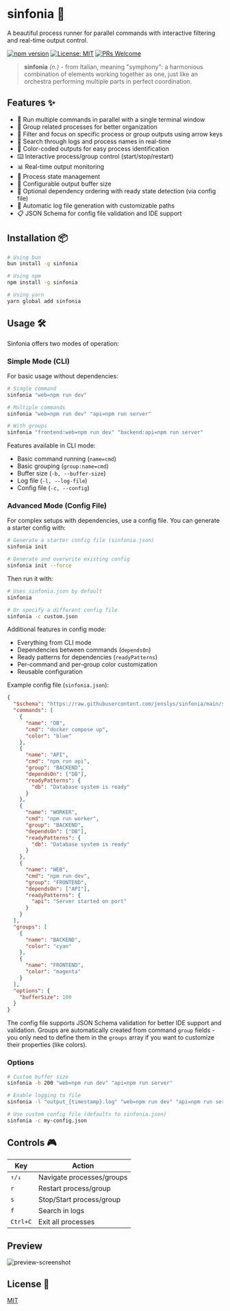 # sinfonia 🎵

A beautiful process runner for parallel commands with interactive filtering and real-time output control.

[![npm version](https://badge.fury.io/js/sinfonia.svg)](https://badge.fury.io/js/sinfonia)
[![License: MIT](https://img.shields.io/badge/License-MIT-yellow.svg)](https://opensource.org/licenses/MIT)
[![PRs Welcome](https://img.shields.io/badge/PRs-welcome-brightgreen.svg)](http://makeapullrequest.com)

> **sinfonia** _(n.)_ - from Italian, meaning "symphony": a harmonious combination of elements working together as one, just like an orchestra performing multiple parts in perfect coordination.

## Features ✨

- 🚀 Run multiple commands in parallel with a single terminal window
- 👥 Group related processes for better organization
- 🎯 Filter and focus on specific process or group outputs using arrow keys
- 🎨 Search through logs and process names in real-time
- 🎨 Color-coded outputs for easy process identification
- ⌨️ Interactive process/group control (start/stop/restart)
- 📊 Real-time output monitoring
- 🔄 Process state management
- 💾 Configurable output buffer size
- 🔗 Optional dependency ordering with ready state detection (via config file)
- 📝 Automatic log file generation with customizable paths
- 📋 JSON Schema for config file validation and IDE support

## Installation 📦

```bash
# Using bun
bun install -g sinfonia

# Using npm
npm install -g sinfonia

# Using yarn
yarn global add sinfonia
```

## Usage 🛠️

Sinfonia offers two modes of operation:

### Simple Mode (CLI)

For basic usage without dependencies:

```bash
# Single command
sinfonia "web=npm run dev"

# Multiple commands
sinfonia "web=npm run dev" "api=npm run server"

# With groups
sinfonia "frontend:web=npm run dev" "backend:api=npm run server"
```

Features available in CLI mode:

- Basic command running (`name=cmd`)
- Basic grouping (`group:name=cmd`)
- Buffer size (`-b, --buffer-size`)
- Log file (`-l, --log-file`)
- Config file (`-c, --config`)

### Advanced Mode (Config File)

For complex setups with dependencies, use a config file. You can generate a starter config with:

```bash
# Generate a starter config file (sinfonia.json)
sinfonia init

# Generate and overwrite existing config
sinfonia init --force
```

Then run it with:

```bash
# Uses sinfonia.json by default
sinfonia

# Or specify a different config file
sinfonia -c custom.json
```

Additional features in config mode:

- Everything from CLI mode
- Dependencies between commands (`dependsOn`)
- Ready patterns for dependencies (`readyPatterns`)
- Per-command and per-group color customization
- Reusable configuration

Example config file (`sinfonia.json`):

```json
{
  "$schema": "https://raw.githubusercontent.com/jenslys/sinfonia/main/schema.json",
  "commands": [
    {
      "name": "DB",
      "cmd": "docker compose up",
      "color": "blue"
    },
    {
      "name": "API",
      "cmd": "npm run api",
      "group": "BACKEND",
      "dependsOn": ["DB"],
      "readyPatterns": {
        "db": "Database system is ready"
      }
    },
    {
      "name": "WORKER",
      "cmd": "npm run worker",
      "group": "BACKEND",
      "dependsOn": ["DB"],
      "readyPatterns": {
        "db": "Database system is ready"
      }
    },
    {
      "name": "WEB",
      "cmd": "npm run dev",
      "group": "FRONTEND",
      "dependsOn": ["API"],
      "readyPatterns": {
        "api": "Server started on port"
      }
    }
  ],
  "groups": [
    {
      "name": "BACKEND",
      "color": "cyan"
    },
    {
      "name": "FRONTEND",
      "color": "magenta"
    }
  ],
  "options": {
    "bufferSize": 100
  }
}
```

The config file supports JSON Schema validation for better IDE support and validation. Groups are automatically created from command `group` fields - you only need to define them in the `groups` array if you want to customize their properties (like colors).

### Options

```bash
# Custom buffer size
sinfonia -b 200 "web=npm run dev" "api=npm run server"

# Enable logging to file
sinfonia -l "output_{timestamp}.log" "web=npm run dev" "api=npm run server"

# Use custom config file (defaults to sinfonia.json)
sinfonia -c my-config.json
```

## Controls 🎮

| Key      | Action                |
|----------|----------------------|
| `↑/↓`    | Navigate processes/groups |
| `r`      | Restart process/group |
| `s`      | Stop/Start process/group |
| `f`      | Search in logs |
| `Ctrl+C` | Exit all processes   |

## Preview

![preview-screenshot](https://media.cleanshot.cloud/media/19237/ssEkSOOhpPhptEMQmvuJYH8JuprioiRt5Gk30POR.jpeg?Expires=1735168137&Signature=KqCIliVJBpjOuU3AEWXgb8TOpcG-sexSnDup2q5bAGIPh1oViF5AvLVbBZIWj7GVRhS~jHDejavruyXBqRZ0BUdXxuaR6q1CsduiSmyf0T3toyJIp1605sAo8EzM8V7CphA~xKMbnUMDPQFyRmGzb5Na6F3iGUjPQ2u8ntkHjZ05BPfhvWeQoxAcjMqFzd-RxZfSt3ny~fzt~1kiTcz02hCZQxDQStOqhR7rGzepVSbiLpHurpfjrpi94Q52chxVsUT~oajBE4RZ1hWCJGpICEKT~uy7m4rGDXh9fgy3Ux0MV5UGUG6AUSZld77uP5vu0c0pZ0mbOETfdeVIf6O8dQ__&Key-Pair-Id=K269JMAT9ZF4GZ)

## License 📄

[MIT](LICENSE)
